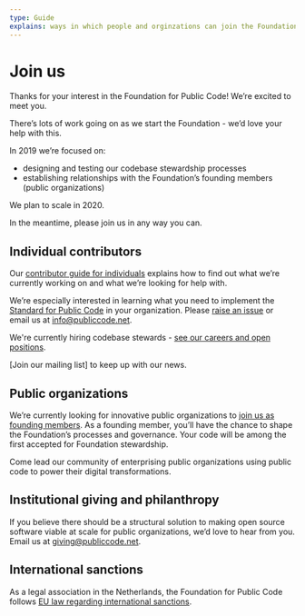 ```yaml
---
type: Guide
explains: ways in which people and orginzations can join the Foundation for Public Code
---
```


# Join us

Thanks for your interest in the Foundation for Public Code! We’re excited to meet you.

There’s lots of work going on as we start the Foundation - we’d love your help with this.

In 2019 we’re focused on:

+ designing and testing our codebase stewardship processes
+ establishing relationships with the Foundation’s founding members (public organizations)

We plan to scale in 2020.

In the meantime, please join us in any way you can.

## Individual contributors

Our [contributor guide for individuals](contributor-guides/for-individuals.md) explains how to find out what we’re currently working on and what we’re looking for help with.

We’re especially interested in learning what you need to implement the [Standard for Public Code](https://standard.publiccode.net/) in your organization. Please [raise an issue](https://standard.publiccode.net/CONTRIBUTING.html) or email us at <info@publiccode.net>.

We're currently hiring codebase stewards - [see our careers and open positions](https://publiccode.net/careers).

[Join our mailing list] to keep up with our news.

## Public organizations

We’re currently looking for innovative public organizations to [join us as founding members](https://publiccode.net/membership/founding-membership). As a founding member, you’ll have the chance to shape the Foundation’s processes and governance. Your code will be among the first accepted for Foundation stewardship.

Come lead our community of enterprising public organizations using public code to power their digital transformations.

## Institutional giving and philanthropy

If you believe there should be a structural solution to making open source software viable at scale for public organizations, we’d love to hear from you. Email us at <giving@publiccode.net>.

## International sanctions

As a legal association in the Netherlands, the Foundation for Public Code follows [EU law regarding international sanctions](https://sanctionsmap.eu/#/main).
